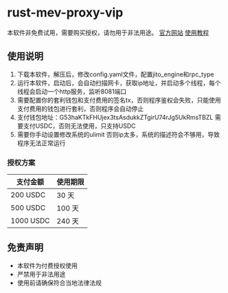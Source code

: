 ﻿# rust-mev-proxy-vip
本软件非免费试用，需要购买授权，请勿用于非法用途。
[官方网站](https://www.solboxs.com/proxy)
[使用教程](https://rust-mev-bot.solboxs.com/basics/proxy-fu-wu)

## 使用说明

1. 下载本软件，解压后，修改config.yaml文件，配置jito_engine和rpc_type
2. 运行本软件，启动后，会自动扫描网卡，获取ip地址，并启动多个线程，每个线程会启动一个http服务，监听8081端口
3. 需要配置你的套利钱包和支付费用的签名tx，否则程序鉴权会失败，只能使用支付费用的钱包进行套利，否则程序会自动停止
4. 支付钱包地址：G53haKTkFHUjex3tsAsdukkZTgirU74rJg5UkRmsTBZL  需要支付USDC，否则无法使用，只支持USDC
5. 需要你手动设置修改系统的ulimit 否则ip太多，系统的描述符会不够用，导致程序无法正常运行

### 授权方案

| 支付金额 | 使用期限 |
|---------|---------|
| 200 USDC | 30 天 |
| 500 USDC | 100 天 |
| 1000 USDC | 240 天 |

## 免责声明

- 本软件为付费授权使用
- 严禁用于非法用途
- 使用前请确保符合当地法律法规

